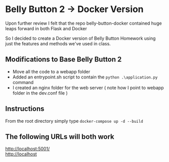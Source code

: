 # Belly Button 2 -> Docker Version

Upon further review I felt that the repo belly-button-docker contained huge leaps forward in both Flask and Docker


So I decided to create a Docker version of Belly Button Homework using just the features and methods we've used in class.

## Modifications to Base Belly Button 2

- Move all the code to a webapp folder
- Added an entrypoint.sh script to contain the `python .\application.py` command
- I created an nginx folder for the web server ( note how I point to webapp folder in the dev.conf file )

## Instructions

From the root directory simply type `docker-compose up -d --build`

## The following URLs will both work
[http://localhost:5001/](http://localhost:5001/)<br>
[http://localhost](http://localhost)

